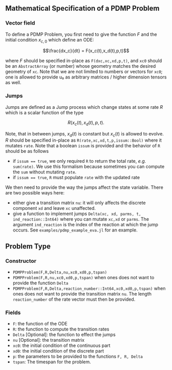 ## Mathematical Specification of a PDMP Problem

### Vector field

To define a PDMP Problem, you first need to give the function $F$ and the initial condition $x_{c,0}$ which define an ODE:

```math
\frac{dx_c}{dt} = F(x_c(t),x_d(t),p,t)
```

where $F$ should be specified in-place as `F(dxc,xc,xd,p,t)`, and `xc0` should be an `AbstractArray` (or number) whose geometry matches the desired geometry of `xc`. Note that we are not limited to numbers or vectors for `xc0`; one is allowed to provide u₀ as arbitrary matrices / higher dimension tensors as well.

### Jumps

Jumps are defined as a Jump process which change states at some rate $R$ which is a scalar function of the type 

```math
R(x_c(t),x_d(t),p,t).
```

Note, that in between jumps, $x_d(t)$ is constant but $x_c(t)$ is allowed to evolve.
$R$ should be specified in-place as `R(rate,xc,xd,t,p,issum::Bool)` where it mutates `rate`. Note that a boolean `issum` is provided and the behavior of `R` should be as follows

- if `issum == true`, we only required `R` to return the total rate, *e.g.* `sum(rate)`. We use this formalism because sometimes you can compute the `sum` without mutating `rate`.
- if `issum == true`, `R` must populate `rate` with the updated rate 

We then need to provide the way the jumps affect the state variable. There are two possible ways here:

- either give a transition matrix `nu`: it will only affects the discrete component `xd` and leave `xc` unaffected.
- give a function to implement jumps `Delta(xc, xd, parms, t, ind_reaction::Int64)` where you can mutate `xc,xd` or `parms`. The argument `ind_reaction` is the index of the reaction at which the jump occurs. See `examples/pdmp_example_eva.jl` for an example.

## Problem Type

### Constructor

- `PDMPProblem(F,R,Delta,nu,xc0,xd0,p,tspan)`
- `PDMPProblem(F,R,nu,xc0,xd0,p,tspan)` when ones does not want to provide the function `Delta`
- `PDMPProblem(F,R,Delta,reaction_number::Int64,xc0,xd0,p,tspan)` when ones does not want to provide the transition matrix `nu`. The length `reaction_number` of the rate vector must then be provided.

### Fields
- `F`: the function of the ODE
- `R`: the function to compute the transition rates
- `Delta` [Optional]: the function to effect the jumps
- `nu` [Optional]: the transition matrix
- `xc0`: the initial condition of the continuous part
- `xd0`: the initial condition of the discrete part
- `p`: the parameters to be provided to the functions `F, R, Delta`
- `tspan`: The timespan for the problem.
